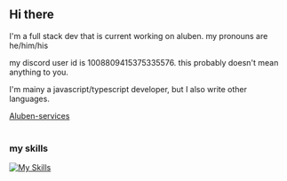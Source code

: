 ## Hi there

I'm a full stack dev that is current working on aluben.
my pronouns are he/him/his

my discord user id is 1008809415375335576. this probably doesn't mean anything to you.

I'm mainy a javascript/typescript developer, but I also write other languages.

[Aluben-services](https://github.com/Aluben-service)
<br />
<br />
### my skills

[![My Skills](https://skillicons.dev/icons?i=html,css,tailwind,js,ts,python,react,next,vite,dotnet,expressjs,nodejs,mongodb,firebase,md,git,github,vscode,postman,stackoverflow&perline=13)](#)
